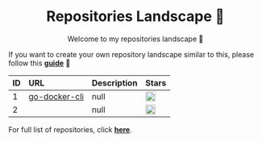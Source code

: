 <h1 align="center">Repositories Landscape 💎</h1>
<p align="center">Welcome to my repositories landscape 👋</p>

If you want to create your own repository landscape similar to this, please follow this [**guide**](./create-repo-landscape.md) 📖


| ID  | URL          | Description                                            | Stars  |
| :-- | :--------------- | :--------------------------------------------- | :------ |
| 1 | <a href="https://github.com/isennkubilay/go-docker-cli">go-docker-cli</a> | null | <a href="https://github.com/isennkubilay/go-docker-cli/stargazers"><img alt="GitHub Repo stars" src="https://img.shields.io/github/stars/isennkubilay/go-docker-cli?style=flat" height="20"/></a> |
| 2 | <a href="https://github.com/"></a> | null | <a href="https://github.com//stargazers"><img alt="GitHub Repo stars" src="https://img.shields.io/github/stars/?style=flat" height="20"/></a> |

For full list of repositories, click [**here**](https://github.com/isennkubilay?tab=repositories&q=&type=&language=&sort=stargazers).
